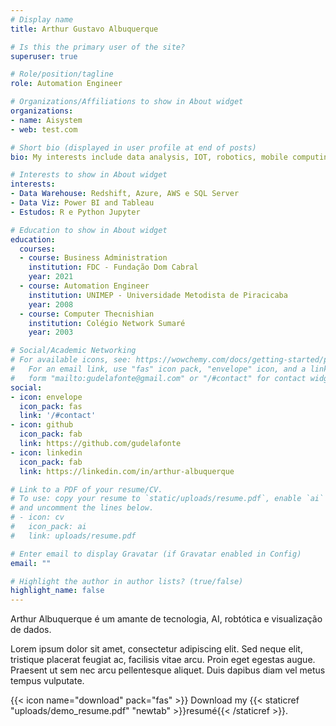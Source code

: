 ```yaml
---
# Display name
title: Arthur Gustavo Albuquerque

# Is this the primary user of the site?
superuser: true

# Role/position/tagline
role: Automation Engineer

# Organizations/Affiliations to show in About widget
organizations:
- name: Aisystem
- web: test.com  

# Short bio (displayed in user profile at end of posts)
bio: My interests include data analysis, IOT, robotics, mobile computing and programmable matter.

# Interests to show in About widget
interests:
- Data Warehouse: Redshift, Azure, AWS e SQL Server
- Data Viz: Power BI and Tableau
- Estudos: R e Python Jupyter

# Education to show in About widget
education:
  courses:
  - course: Business Administration
    institution: FDC - Fundação Dom Cabral
    year: 2021
  - course: Automation Engineer
    institution: UNIMEP - Universidade Metodista de Piracicaba
    year: 2008
  - course: Computer Thecnishian
    institution: Colégio Network Sumaré
    year: 2003

# Social/Academic Networking
# For available icons, see: https://wowchemy.com/docs/getting-started/page-builder/#icons
#   For an email link, use "fas" icon pack, "envelope" icon, and a link in the
#   form "mailto:gudelafonte@gmail.com" or "/#contact" for contact widget.
social:
- icon: envelope
  icon_pack: fas
  link: '/#contact'
- icon: github
  icon_pack: fab
  link: https://github.com/gudelafonte
- icon: linkedin
  icon_pack: fab
  link: https://linkedin.com/in/arthur-albuquerque

# Link to a PDF of your resume/CV.
# To use: copy your resume to `static/uploads/resume.pdf`, enable `ai` icons in `params.toml`, 
# and uncomment the lines below.
# - icon: cv
#   icon_pack: ai
#   link: uploads/resume.pdf

# Enter email to display Gravatar (if Gravatar enabled in Config)
email: ""

# Highlight the author in author lists? (true/false)
highlight_name: false
---
```


Arthur Albuquerque é um amante de tecnologia, AI, robtótica e visualização de dados.

Lorem ipsum dolor sit amet, consectetur adipiscing elit. Sed neque elit, tristique placerat feugiat ac, facilisis vitae arcu. Proin eget egestas augue. Praesent ut sem nec arcu pellentesque aliquet. Duis dapibus diam vel metus tempus vulputate.

{{< icon name="download" pack="fas" >}} Download my {{< staticref "uploads/demo_resume.pdf" "newtab" >}}resumé{{< /staticref >}}.
